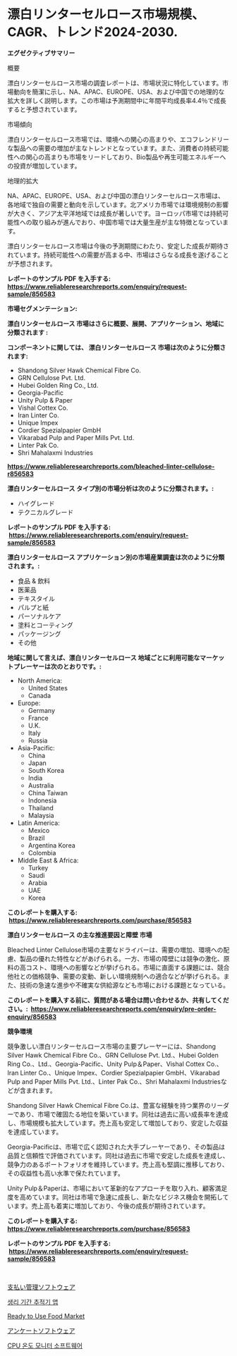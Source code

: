<p><h1>漂白リンターセルロース市場規模、CAGR、トレンド2024-2030.</h1></p><p><strong>エグゼクティブサマリー</strong></p>
<p><p>概要</p><p>漂白リンターセルロース市場の調査レポートは、市場状況に特化しています。市場動向を簡潔に示し、NA、APAC、EUROPE、USA、および中国での地理的な拡大を詳しく説明します。この市場は予測期間中に年間平均成長率4.4％で成長すると予想されています。</p><p>市場傾向</p><p>漂白リンターセルロース市場では、環境への関心の高まりや、エコフレンドリーな製品への需要の増加が主なトレンドとなっています。また、消費者の持続可能性への関心の高まりも市場をリードしており、Bio製品や再生可能エネルギーへの投資が増加しています。</p><p>地理的拡大</p><p>NA、APAC、EUROPE、USA、および中国の漂白リンターセルロース市場は、各地域で独自の需要と動向を示しています。北アメリカ市場では環境規制の影響が大きく、アジア太平洋地域では成長が著しいです。ヨーロッパ市場では持続可能性への取り組みが進んでおり、中国市場では大量生産が主な特徴となっています。</p><p>漂白リンターセルロース市場は今後の予測期間にわたり、安定した成長が期待されています。持続可能性への需要が高まる中、市場はさらなる成長を遂げることが予想されます。</p></p>
<p><strong>レポートのサンプル PDF を入手する: <a href="https://www.reliableresearchreports.com/enquiry/request-sample/856583">https://www.reliableresearchreports.com/enquiry/request-sample/856583</a></strong></p>
<p><strong>市場セグメンテーション:</strong></p>
<p><strong> 漂白リンターセルロース 市場はさらに概要、展開、アプリケーション、地域に分類されます :</strong></p>
<p><strong>コンポーネントに関しては、 漂白リンターセルロース 市場は次のように分類されます: &nbsp;</strong></p>
<p><ul><li>Shandong Silver Hawk Chemical Fibre Co.</li><li>GRN Cellulose Pvt. Ltd.</li><li>Hubei Golden Ring Co., Ltd.</li><li>Georgia-Pacific</li><li>Unity Pulp & Paper</li><li>Vishal Cottex Co.</li><li>Iran Linter Co.</li><li>Unique Impex</li><li>Cordier Spezialpapier GmbH</li><li>Vikarabad Pulp and Paper Mills Pvt. Ltd.</li><li>Linter Pak Co.</li><li>Shri Mahalaxmi Industries</li></ul></p>
<p><strong><a href="https://www.reliableresearchreports.com/bleached-linter-cellulose-r856583">https://www.reliableresearchreports.com/bleached-linter-cellulose-r856583</a></strong></p>
<p><strong> 漂白リンターセルロース タイプ別の市場分析は次のように分類されます。:</strong></p>
<p><ul><li>ハイグレード</li><li>テクニカルグレード</li></ul></p>
<p><strong>レポートのサンプル PDF を入手する: &nbsp;<a href="https://www.reliableresearchreports.com/enquiry/request-sample/856583">https://www.reliableresearchreports.com/enquiry/request-sample/856583</a></strong></p>
<p><strong> 漂白リンターセルロース アプリケーション別の市場産業調査は次のように分類されます。:</strong></p>
<p><ul><li>食品 & 飲料</li><li>医薬品</li><li>テキスタイル</li><li>パルプと紙</li><li>パーソナルケア</li><li>塗料とコーティング</li><li>パッケージング</li><li>その他</li></ul></p>
<p><strong>地域に関して言えば、漂白リンターセルロース 地域ごとに利用可能なマーケットプレーヤーは次のとおりです。:</strong></p>
<p><ul>
    <li>
        North America:
        <ul>
            <li>United States</li>
            <li>Canada</li>
        </ul>
    </li>
    <li>
        Europe:
        <ul>
            <li>Germany</li>
            <li>France</li>
            <li>U.K.</li>
            <li>Italy</li>
            <li>Russia</li>
        </ul>
    </li>
    <li>
        Asia-Pacific:
        <ul>
            <li>China</li>
            <li>Japan</li>
            <li>South Korea</li>
            <li>India</li>
            <li>Australia</li>
            <li>China Taiwan</li>
            <li>Indonesia</li>
            <li>Thailand</li>
            <li>Malaysia</li>
        </ul>
    </li>
    <li>
        Latin America:
        <ul>
            <li>Mexico</li>
            <li>Brazil</li>
            <li>Argentina Korea</li>
            <li>Colombia</li>
        </ul>
    </li>
    <li>
        Middle East & Africa:
        <ul>
            <li>Turkey</li>
            <li>Saudi</li>
            <li>Arabia</li>
            <li>UAE</li>
            <li>Korea</li>
        </ul>
    </li>
    </ul></p>
<p><strong>このレポートを購入する: &nbsp;<a href="https://www.reliableresearchreports.com/purchase/856583">https://www.reliableresearchreports.com/purchase/856583</a></strong></p>
<p><strong>漂白リンターセルロース の主な推進要因と障壁 市場</strong></p>
<p><p>Bleached Linter Cellulose市場の主要なドライバーは、需要の増加、環境への配慮、製品の優れた特性などがあげられる。一方、市場の障壁には競争の激化、原料の高コスト、環境への影響などが挙げられる。市場に直面する課題には、競合他社との価格競争、需要の変動、新しい環境規制への適合などが挙げられる。また、技術の急速な進歩や不確実な供給源なども市場における課題となっている。</p></p>
<p><strong>このレポートを購入する前に、質問がある場合は問い合わせるか、共有してください。:&nbsp; <a href="https://www.reliableresearchreports.com/enquiry/pre-order-enquiry/856583">https://www.reliableresearchreports.com/enquiry/pre-order-enquiry/856583</a></strong></p>
<p><strong>競争環境</strong></p>
<p><p>競争激しい漂白リンターセルロース市場の主要プレーヤーには、Shandong Silver Hawk Chemical Fibre Co.、GRN Cellulose Pvt. Ltd.、Hubei Golden Ring Co.、Ltd.、Georgia-Pacific、Unity Pulp＆Paper、Vishal Cottex Co.、Iran Linter Co.、Unique Impex、Cordier Spezialpapier GmbH、Vikarabad Pulp and Paper Mills Pvt. Ltd.、Linter Pak Co.、Shri Mahalaxmi Industriesなどが含まれます。</p><p>Shandong Silver Hawk Chemical Fibre Co.は、豊富な経験を持つ業界のリーダーであり、市場で確固たる地位を築いています。同社は過去に高い成長率を達成し、市場規模も拡大しています。売上高も安定して増加しており、安定した収益を達成しています。</p><p>Georgia-Pacificは、市場で広く認知された大手プレーヤーであり、その製品は品質と信頼性で評価されています。同社は過去に市場で安定した成長を達成し、競争力のあるポートフォリオを維持しています。売上高も堅調に推移しており、その収益性も高い水準で保たれています。</p><p>Unity Pulp＆Paperは、市場において革新的なアプローチを取り入れ、顧客満足度を高めています。同社は市場で急速に成長し、新たなビジネス機会を開拓しています。売上高も着実に増加しており、今後の成長が期待されています。</p></p>
<p><strong>このレポートを購入する: &nbsp; <a href="https://www.reliableresearchreports.com/purchase/856583">https://www.reliableresearchreports.com/purchase/856583</a></strong></p>
<p><strong>レポートのサンプル PDF を入手する: &nbsp;<a href="https://www.reliableresearchreports.com/enquiry/request-sample/856583">https://www.reliableresearchreports.com/enquiry/request-sample/856583</a></strong><strong></strong></p>
<p>&nbsp;</p>
<p><p><a href="https://medium.com/@brittanyvon2023/%E6%94%AF%E6%89%95%E3%81%84%E7%AE%A1%E7%90%86%E3%82%BD%E3%83%95%E3%83%88%E3%82%A6%E3%82%A7%E3%82%A2%E5%B8%82%E5%A0%B4%E3%81%AE%E8%A6%8F%E6%A8%A1%E3%81%A8%E5%B8%82%E5%A0%B4%E5%8B%95%E5%90%91-%E5%AE%8C%E5%85%A8%E3%81%AA%E6%A5%AD%E7%95%8C%E3%81%AE%E6%A6%82%E8%A6%81-2024%E5%B9%B4%E3%81%8B%E3%82%892031%E5%B9%B4-cb84790e8eb6">支払い管理ソフトウェア</a></p><p><a href="https://medium.com/@bubblebutt879567/%EC%83%9D%EB%A6%AC-%EC%A3%BC%EA%B8%B0-%EC%B6%94%EC%A0%81-%EC%95%B1-%EC%8B%9C%EC%9E%A5-%EB%B3%B4%EA%B3%A0%EC%84%9C%EB%8A%94-%EC%9D%B4-%EC%8B%9C%EC%9E%A5%EC%9D%98-%EC%B5%9C%EC%8B%A0-%EB%8F%99%ED%96%A5%EA%B3%BC-%EC%84%B1%EC%9E%A5-%EA%B8%B0%ED%9A%8C%EB%A5%BC-%EB%B3%B4%EC%97%AC%EC%A4%8D%EB%8B%88%EB%8B%A4-112916a88924">생리 기간 추적기 앱</a></p><p><a href="https://github.com/santosh758595/Market-Research-Report-List-4/blob/main/ready-to-use-food-market.md">Ready to Use Food Market</a></p><p><a href="https://medium.com/@camerondowd204/%E8%AA%BF%E6%9F%BB%E3%82%BD%E3%83%95%E3%83%88%E3%82%A6%E3%82%A7%E3%82%A2%E5%B8%82%E5%A0%B4%E8%A6%8F%E6%A8%A1-%E5%B8%82%E5%A0%B4%E5%B1%95%E6%9C%9B%E3%81%8A%E3%82%88%E3%81%B3%E5%B8%82%E5%A0%B4%E4%BA%88%E6%B8%AC-2024%E5%B9%B4%E3%81%8B%E3%82%892031%E5%B9%B4-e90dc47a3980">アンケートソフトウェア</a></p><p><a href="https://medium.com/@porterhntz2023/cpu-%EC%98%A8%EB%8F%84-%EB%AA%A8%EB%8B%88%ED%84%B0-%EC%86%8C%ED%94%84%ED%8A%B8%EC%9B%A8%EC%96%B4-%EC%8B%9C%EC%9E%A5-%EB%8F%99%ED%96%A5-%EB%B0%8F-%EC%8B%9C%EC%9E%A5-%EB%B6%84%EC%84%9D%EC%9D%80-2024-2031%EB%85%84%EA%B9%8C%EC%A7%80-%EC%98%88%EC%B8%A1%EB%90%A9%EB%8B%88%EB%8B%A4-e07836a7c48e">CPU 온도 모니터 소프트웨어</a></p></p>